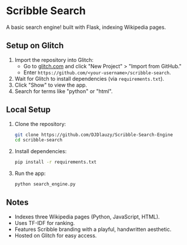 # Scribble Search

A basic search engine! built with Flask, indexing Wikipedia pages.

## Setup on Glitch

1. Import the repository into Glitch:
   - Go to [glitch.com](https://glitch.com) and click "New Project" > "Import from GitHub."
   - Enter `https://github.com/<your-username>/scribble-search`.
2. Wait for Glitch to install dependencies (via `requirements.txt`).
3. Click "Show" to view the app.
4. Search for terms like "python" or "html".

## Local Setup

1. Clone the repository:
   ```bash
   git clone https://github.com/DJDlauzy/Scribble-Search-Engine
   cd scribble-search
   ```
2. Install dependencies:
   ```bash
   pip install -r requirements.txt
   ```
3. Run the app:
   ```bash
   python search_engine.py
   ```

## Notes
- Indexes three Wikipedia pages (Python, JavaScript, HTML).
- Uses TF-IDF for ranking.
- Features Scribble branding with a playful, handwritten aesthetic.
- Hosted on Glitch for easy access.
